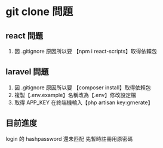 # git clone 問題

## react 問題

1. 因 .gitignore 原因所以要 【npm i react-scripts】取得依賴包

## laravel 問題

1. 因 .gitignore 原因所以要 【composer install】取得依賴包
2. 複製【.env.example】名稱改為【.env】修改設定檔
3. 取得 APP_KEY 在終端機輸入【php artisan key:grnerate】

## 目前進度

login 的 hashpassword 還未匹配
先暫時註冊用原密碼
